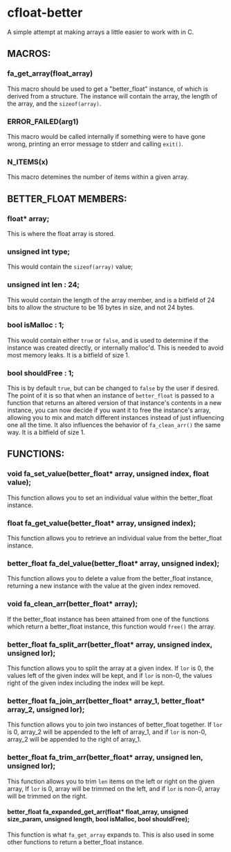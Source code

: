 # cfloat-better
A simple attempt at making arrays a little easier to work with in C. 

## MACROS:

### fa_get_array(float_array)
  This macro should be used to get a "better_float" instance, of which is derived from a structure.
  The instance will contain the array, the length of the array, and the `sizeof(array)`.

### ERROR_FAILED(arg1)
  This macro would be called internally if something were to have gone wrong, 
  printing an error message to stderr and calling `exit()`.

### N_ITEMS(x)
  This macro detemines the number of items within a given array.


## BETTER_FLOAT MEMBERS:

### float* array;
  This is where the float array is stored.
  
### unsigned int type;
  This would contain the `sizeof(array)` value;
  
### unsigned int len : 24;
  This would contain the length of the array member, 
  and is a bitfield of 24 bits to allow the structure to be 16 bytes in size, and not 24 bytes.

### bool isMalloc : 1;
  This would contain either `true` or `false`, and is used to determine if the instance was created directly, or internally malloc'd. This is needed to avoid most memory leaks.
  It is a bitfield of size 1.

### bool shouldFree : 1;
  This is by default `true`, but can be changed to `false` by the user if desired.
  The point of it is so that when an instance of `better_float` is passed to a function that returns an altered version of that instance's contents in a new instance, you can now decide if you want it to free the instance's array, allowing you to mix and match different instances instead of just influencing one all the time. It also influences the behavior of `fa_clean_arr()` the same way.
  It is a bitfield of size 1.

## FUNCTIONS:

### void fa_set_value(better_float* array, unsigned index, float value);
  This function allows you to set an individual value within the better_float instance.
  
### float fa_get_value(better_float* array, unsigned index);
  This function allows you to retrieve an individual value from the better_float instance.
  
### better_float fa_del_value(better_float* array, unsigned index);
  This function allows you to delete a value from the better_float instance,
  returning a new instance with the value at the given index removed.
  
### void fa_clean_arr(better_float* array);
  If the better_float instance has been attained from one of the functions which return a better_float instance,
  this function would `free()` the array.
  
### better_float fa_split_arr(better_float* array, unsigned index, unsigned lor);
  This function allows you to split the array at a given index.
  If `lor` is 0, the values left of the given index will be kept,
  and if `lor` is non-0, the values right of the given index including the index will be kept.
  
### better_float fa_join_arr(better_float* array_1, better_float* array_2, unsigned lor);
  This function allows you to join two instances of better_float together.
  If `lor` is 0, array_2 will be appended to the left of array_1,
  and if `lor` is non-0, array_2 will be appended to the right of array_1.

### better_float fa_trim_arr(better_float* array, unsigned len, unsigned lor);
  This function allows you to trim `len` items on the left or right on the given array,
  If `lor` is 0, array will be trimmed on the left,
  and if `lor` is non-0, array will be trimmed on the right.

#### better_float fa_expanded_get_arr(float* float_array, unsigned size_param, unsigned length, bool isMalloc, bool shouldFree);
  This function is what `fa_get_array` expands to. This is also used in some other functions to return a better_float instance.
